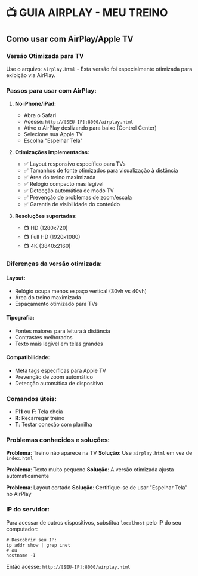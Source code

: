 # 📺 GUIA AIRPLAY - MEU TREINO

## Como usar com AirPlay/Apple TV

### Versão Otimizada para TV
Use o arquivo: `airplay.html` - Esta versão foi especialmente otimizada para exibição via AirPlay.

### Passos para usar com AirPlay:

1. **No iPhone/iPad:**
   - Abra o Safari
   - Acesse: `http://[SEU-IP]:8000/airplay.html`
   - Ative o AirPlay deslizando para baixo (Control Center)
   - Selecione sua Apple TV
   - Escolha "Espelhar Tela"

2. **Otimizações implementadas:**
   - ✅ Layout responsivo específico para TVs
   - ✅ Tamanhos de fonte otimizados para visualização à distância
   - ✅ Área do treino maximizada
   - ✅ Relógio compacto mas legível
   - ✅ Detecção automática de modo TV
   - ✅ Prevenção de problemas de zoom/escala
   - ✅ Garantia de visibilidade do conteúdo

3. **Resoluções suportadas:**
   - 📺 HD (1280x720)
   - 📺 Full HD (1920x1080)
   - 📺 4K (3840x2160)

### Diferenças da versão otimizada:

#### Layout:
- Relógio ocupa menos espaço vertical (30vh vs 40vh)
- Área do treino maximizada
- Espaçamento otimizado para TVs

#### Tipografia:
- Fontes maiores para leitura à distância
- Contrastes melhorados
- Texto mais legível em telas grandes

#### Compatibilidade:
- Meta tags específicas para Apple TV
- Prevenção de zoom automático
- Detecção automática de dispositivo

### Comandos úteis:
- **F11** ou **F**: Tela cheia
- **R**: Recarregar treino
- **T**: Testar conexão com planilha

### Problemas conhecidos e soluções:

**Problema**: Treino não aparece na TV
**Solução**: Use `airplay.html` em vez de `index.html`

**Problema**: Texto muito pequeno
**Solução**: A versão otimizada ajusta automaticamente

**Problema**: Layout cortado
**Solução**: Certifique-se de usar "Espelhar Tela" no AirPlay

### IP do servidor:
Para acessar de outros dispositivos, substitua `localhost` pelo IP do seu computador:
```
# Descobrir seu IP:
ip addr show | grep inet
# ou
hostname -I
```

Então acesse: `http://[SEU-IP]:8000/airplay.html`
